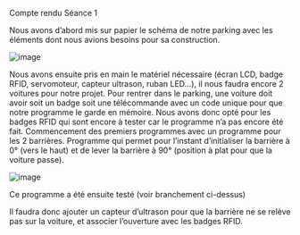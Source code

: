 Compte rendu Séance 1

Nous avons d’abord mis sur papier le schéma de notre parking avec les éléments dont nous avions besoins pour sa construction.


![image](https://user-images.githubusercontent.com/120109320/207105447-f79cc5eb-8227-4680-b3ba-ad3b023a3b0c.png)


Nous avons ensuite pris en main le matériel nécessaire (écran LCD, badge RFID, servomoteur, capteur ultrason, ruban LED…), il nous faudra encore 2 voitures pour notre projet. 
Pour rentrer dans le parking, une voiture doit avoir soit un badge soit une télécommande avec un code unique pour que notre programme le garde en mémoire. Nous avons donc opté pour les badges RFID qui sont encore à tester car le programme n’a pas encore été fait.
Commencement des premiers programmes avec un programme pour les 2 barrières. Programme qui permet pour l’instant d’initialiser la barrière à 0° (vers le haut) et de lever la barrière à 90° (position à plat pour que la voiture passe). 


![image](https://user-images.githubusercontent.com/120109320/207105382-268c2b2f-7591-41e0-ac0b-b00f4675f372.png)



Ce programme a été ensuite testé (voir branchement ci-dessus)

Il faudra donc ajouter un capteur d’ultrason pour que la barrière ne se relève pas sur la voiture, et associer l’ouverture avec les badges RFID. 
